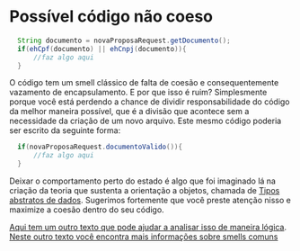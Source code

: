 # Possível código não coeso

```java
  String documento = novaProposaRequest.getDocumento();
  if(ehCpf(documento) || ehCnpj(documento)){
      //faz algo aqui
  }

```
O código tem um smell clássico de falta de coesão e consequentemente vazamento de encapsulamento. E por que isso é ruim? Simplesmente porque você está perdendo a chance de dividir responsabilidade do código da melhor maneira possível, que é a divisão que acontece sem a necessidade da criação de um novo arquivo. Este mesmo código poderia ser escrito da seguinte forma:

```java
  if(novaProposaRequest.documentoValido()){
      //faz algo aqui
  }
```

Deixar o comportamento perto do estado é algo que foi imaginado lá na criação da teoria que sustenta a orientação a objetos, chamada de [Tipos abstratos de dados](http://cv.znu.ac.ir/afsharchim/lectures/p50-liskov.pdf). Sugerimos fortemente que você preste atenção nisso e maximize a coesão dentro do seu código. 

[Aqui tem um outro texto que pode ajudar a analisar isso de maneira lógica](https://medium.com/@albertosouza_47783/encapsulamento-sob-uma-perspectiva-l%C3%B3gica-3d04016e3f14). [Neste outro texto você encontra mais informações sobre smells comuns](https://medium.com/@albertosouza_47783/como-identificar-a-necessidade-de-dividir-responsabilidade-no-c%C3%B3digo-a9377ca682bf)
